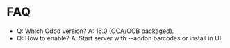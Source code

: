 # FAQ

- Q: Which Odoo version? A: 16.0 (OCA/OCB packaged).
- Q: How to enable? A: Start server with --addon barcodes or install in UI.
